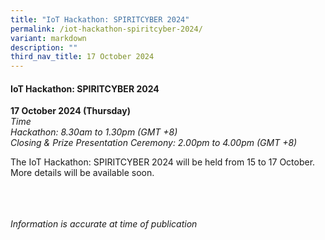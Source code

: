 ```yaml
---
title: "IoT Hackathon: SPIRITCYBER 2024"
permalink: /iot-hackathon-spiritcyber-2024/
variant: markdown
description: ""
third_nav_title: 17 October 2024
---
```

#### **IoT Hackathon: SPIRITCYBER 2024**

**17 October 2024 (Thursday)**  
*Time
<br>Hackathon: 8.30am to 1.30pm (GMT +8)
<br>Closing &amp; Prize Presentation Ceremony: 2.00pm to 4.00pm (GMT +8)*

The IoT Hackathon: SPIRITCYBER 2024 will be held from 15 to 17 October. More details will be available soon.

<br><br><br>
*Information is accurate at time of publication*
